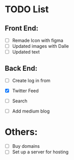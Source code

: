 # TODO List

## Front End:
- [ ] Remade Icon with figma
- [ ] Updated images with Dalle
- [ ] Updated text

## Back End:
- [ ] Create log in from 
- [x]  Twitter Feed
- [ ]  Search
- [ ]  Add medium blog


# Others:
- [ ] Buy domains
- [ ] Set up a server for hosting